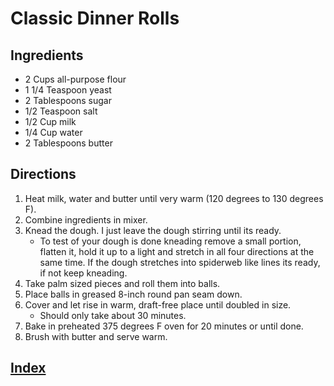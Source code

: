 # Classic Dinner Rolls

## Ingredients

- 2 Cups all-purpose flour
- 1 1/4 Teaspoon yeast
- 2 Tablespoons sugar
- 1/2 Teaspoon salt
- 1/2 Cup milk
- 1/4 Cup water
- 2 Tablespoons butter

## Directions

1. Heat milk, water and butter until very warm (120 degrees to 130 degrees F).
2. Combine ingredients in mixer.
3. Knead the dough. I just leave the dough stirring until its ready.
   - To test of your dough is done kneading remove a small portion, flatten it, hold it up to a light and stretch in all four directions at the same time. If the dough stretches into spiderweb like lines its ready, if not keep kneading.
4. Take palm sized pieces and roll them into balls.
5. Place balls in greased 8-inch round pan seam down.
6. Cover and let rise in warm, draft-free place until doubled in size.
   - Should only take about 30 minutes.
7. Bake in preheated 375 degrees F oven for 20 minutes or until done.
8. Brush with butter and serve warm.

## [Index](../Index.html)
